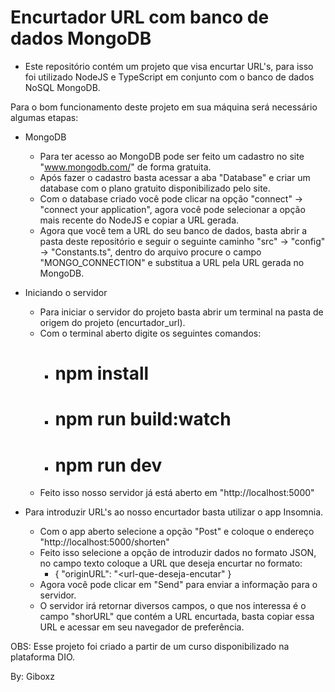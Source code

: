 # Encurtador URL com banco de dados MongoDB

* Este repositório contém um projeto que visa encurtar URL's, para isso foi utilizado NodeJS e TypeScript em conjunto com o banco de dados NoSQL MongoDB.

Para o bom funcionamento deste projeto em sua máquina será necessário algumas etapas:

* MongoDB
  * Para ter acesso ao MongoDB pode ser feito um cadastro no site "www.mongodb.com/" de forma gratuita.
  * Após fazer o cadastro basta acessar a aba "Database" e criar um database com o plano gratuito disponibilizado pelo site.
  * Com o database criado você pode clicar na opção "connect" -> "connect your application", agora você pode selecionar a opção mais recente do NodeJS e   copiar a URL gerada.
  * Agora que você tem a URL do seu banco de dados, basta abrir a pasta deste repositório e seguir o seguinte caminho "src" -> "config" -> "Constants.ts", dentro do arquivo procure o campo "MONGO_CONNECTION" e substitua a URL pela URL gerada no MongoDB.
  
* Iniciando o servidor
  * Para iniciar o servidor do projeto basta abrir um terminal na pasta de origem do projeto (encurtador_url).
  * Com o terminal aberto digite os seguintes comandos:
    * # npm install
    * # npm run build:watch
    * # npm run dev
  * Feito isso nosso servidor já está aberto em "http://localhost:5000"

* Para introduzir URL's ao nosso encurtador basta utilizar o app Insomnia.
  * Com o app aberto selecione a opção "Post" e coloque o endereço "http://localhost:5000/shorten"
  * Feito isso selecione a opção de introduzir dados no formato JSON, no campo texto coloque a URL que deseja encurtar no formato:
    * {
        "originURL": "<url-que-deseja-encutar"
      }
  * Agora você pode clicar em "Send" para enviar a informação para o servidor.
  * O servidor irá retornar diversos campos, o que nos interessa é o campo "shorURL" que contém a URL encurtada, basta copiar essa URL e acessar em seu navegador de preferência.


OBS: Esse projeto foi criado a partir de um curso disponibilizado na plataforma DIO.

By: Giboxz


